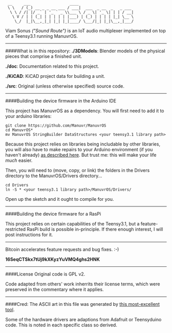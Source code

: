     __     ___                 ____                        
     \ \   / (_) __ _ _ __ ___ / ___|  ___  _ __  _   _ ___ 
      \ \ / /| |/ _` | '_ ` _ \\___ \ / _ \| '_ \| | | / __|
       \ V / | | (_| | | | | | |___) | (_) | | | | |_| \__ \
        \_/  |_|\__,_|_| |_| |_|____/ \___/|_| |_|\__,_|___/


Viam Sonus *("Sound Route")* is an IoT audio multiplexer implemented on top of a Teensy3.1 running ManuvrOS.


----------------------
####What is in this repository:
**./3DModels**: Blender models of the physical pieces that comprise a finished unit.

**./doc**:  Documentation related to this project.
    
**./KiCAD**:  KiCAD project data for building a unit.

**./src**:  Original (unless otherwise specified) source code.


----------------------
####Building the device firmware in the Arduino IDE

This project has ManuvrOS as a dependency. You will first need to add it to your arduino libraries:

    git clone https://github.com/Manuvr/ManuvrOS
    cd ManuvrOS*
    mv ManuvrOS StringBuilder DataStructures <your teensy3.1 library path>

Because this project relies on libraries being includable by other libraries, you will also have to 
make repairs to your Arduino environment (if you haven't already) [as described here](http://www.joshianlindsay.com/index.php?id=147). But trust me: this will make your life *much* easier.

Then, you will need to (move, copy, or link) the folders in the Drivers directory to the ManuvrOS/Drivers directory...

    cd Drivers
    ln -S * <your teensy3.1 library path>/ManuvrOS/Drivers/

Open up the sketch and it ought to compile for you.


----------------------
####Building the device firmware for a RasPi

This project relies on certain capabilities of the Teensy3.1, but a feature-restricted RasPi build is possible in-principle. If there enough interest, I will post instructions for it.


----------------------
Bitcoin accelerates feature requests and bug fixes. :-)

**16SeqCTSkx7tUj9kXKyzYuVMQ4ghs2HNK**


----------------------
####License
Original code is GPL v2. 

Code adapted from others' work inherrits their license terms, which were preserved in the commentary where it applies. 


----------------------
####Cred:
The ASCII art in this file was generated by [this most-excellent tool](http://patorjk.com/software/taag).

Some of the hardware drivers are adaptions from Adafruit or Teensyduino code. This is noted in each specific class so derived.

